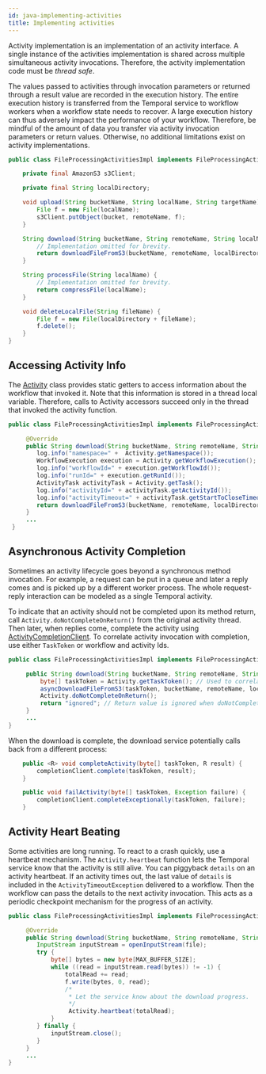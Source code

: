 ```yaml
---
id: java-implementing-activities
title: Implementing activities
---
```


Activity implementation is an implementation of an activity interface. A single instance of the activities implementation
is shared across multiple simultaneous activity invocations. Therefore, the activity implementation code must be *thread safe*.

The values passed to activities through invocation parameters or returned through a result value are recorded in the execution history.
The entire execution history is transferred from the Temporal service to workflow workers when a workflow state needs to recover.
A large execution history can thus adversely impact the performance of your workflow. Therefore, be mindful of the amount of data you transfer via activity invocation parameters or return values. Otherwise, no additional limitations exist on activity implementations.

```java
public class FileProcessingActivitiesImpl implements FileProcessingActivities {

    private final AmazonS3 s3Client;

    private final String localDirectory;

    void upload(String bucketName, String localName, String targetName) {
        File f = new File(localName);
        s3Client.putObject(bucket, remoteName, f);
    }

    String download(String bucketName, String remoteName, String localName) {
        // Implementation omitted for brevity.
        return downloadFileFromS3(bucketName, remoteName, localDirectory + localName);
    }

    String processFile(String localName) {
        // Implementation omitted for brevity.
        return compressFile(localName);
    }

    void deleteLocalFile(String fileName) {
        File f = new File(localDirectory + fileName);
        f.delete();
    }
}
```

## Accessing Activity Info

The [Activity](https://www.javadoc.io/doc/io.temporal/temporal-sdk/latest/io/temporal/activity/Activity.html)
class provides static getters to access information about the workflow that invoked it. Note that this information is stored in a thread local variable. Therefore, calls to Activity accessors succeed only in the thread that invoked the activity function.

```java
public class FileProcessingActivitiesImpl implements FileProcessingActivities {

     @Override
     public String download(String bucketName, String remoteName, String localName) {
        log.info("namespace=" +  Activity.getNamespace());
        WorkflowExecution execution = Activity.getWorkflowExecution();
        log.info("workflowId=" + execution.getWorkflowId());
        log.info("runId=" + execution.getRunId());
        ActivityTask activityTask = Activity.getTask();
        log.info("activityId=" + activityTask.getActivityId());
        log.info("activityTimeout=" + activityTask.getStartToCloseTimeoutSeconds());
        return downloadFileFromS3(bucketName, remoteName, localDirectory + localName);
     }
     ...
 }
```

## Asynchronous Activity Completion

Sometimes an activity lifecycle goes beyond a synchronous method invocation. For example, a request can be put in a queue
and later a reply comes and is picked up by a different worker process. The whole request-reply interaction can be modeled
as a single Temporal activity.

To indicate that an activity should not be completed upon its method return, call `Activity.doNotCompleteOnReturn()` from the
original activity thread. Then later, when replies come, complete the activity using [ActivityCompletionClient](https://www.javadoc.io/doc/io.temporal/temporal-sdk/latest/io/temporal/client/ActivityCompletionClient.html).
To correlate activity invocation with completion, use either `TaskToken` or workflow and activity Ids.

```java
public class FileProcessingActivitiesImpl implements FileProcessingActivities {

     public String download(String bucketName, String remoteName, String localName) {
         byte[] taskToken = Activity.getTaskToken(); // Used to correlate reply.
         asyncDownloadFileFromS3(taskToken, bucketName, remoteName, localDirectory + localName);
         Activity.doNotCompleteOnReturn();
         return "ignored"; // Return value is ignored when doNotCompleteOnReturn was called.
     }
     ...
}
```
When the download is complete, the download service potentially calls back from a different process:
```java
    public <R> void completeActivity(byte[] taskToken, R result) {
        completionClient.complete(taskToken, result);
    }

    public void failActivity(byte[] taskToken, Exception failure) {
        completionClient.completeExceptionally(taskToken, failure);
    }
```

## Activity Heart Beating

Some activities are long running. To react to a crash quickly, use a heartbeat mechanism.
The `Activity.heartbeat` function lets the Temporal service know that the activity is still alive. You can piggyback
`details` on an activity heartbeat. If an activity times out, the last value of `details` is included
in the `ActivityTimeoutException` delivered to a workflow. Then the workflow can pass the details to
the next activity invocation. This acts as a periodic checkpoint mechanism for the progress of an activity.
```java
public class FileProcessingActivitiesImpl implements FileProcessingActivities {

     @Override
     public String download(String bucketName, String remoteName, String localName) {
        InputStream inputStream = openInputStream(file);
        try {
            byte[] bytes = new byte[MAX_BUFFER_SIZE];
            while ((read = inputStream.read(bytes)) != -1) {
                totalRead += read;
                f.write(bytes, 0, read);
                /*
                 * Let the service know about the download progress.
                 */
                 Activity.heartbeat(totalRead);
            }
        } finally {
            inputStream.close();
        }
     }
     ...
}
```

